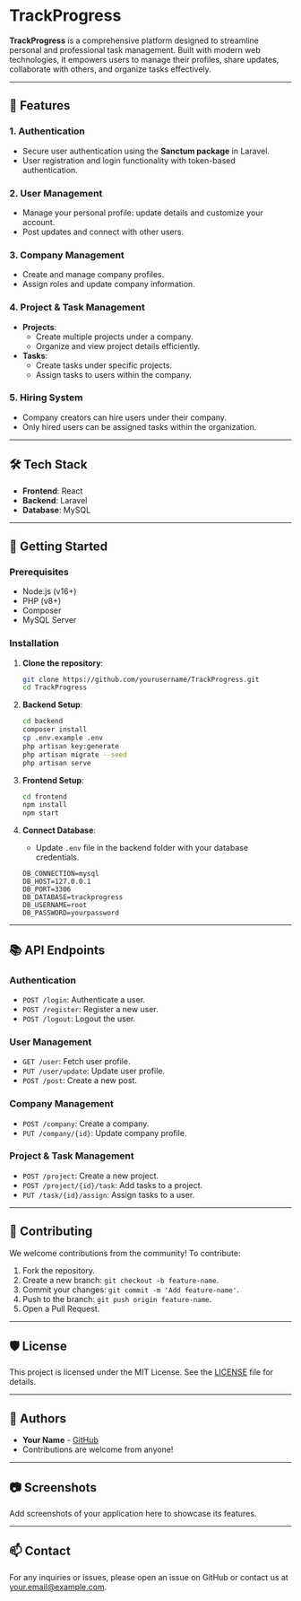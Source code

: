 # TrackProgress

**TrackProgress** is a comprehensive platform designed to streamline personal and professional task management. Built with modern web technologies, it empowers users to manage their profiles, share updates, collaborate with others, and organize tasks effectively.

---

## 🌟 Features

### 1. **Authentication**
- Secure user authentication using the **Sanctum package** in Laravel.
- User registration and login functionality with token-based authentication.

### 2. **User Management**
- Manage your personal profile: update details and customize your account.
- Post updates and connect with other users.

### 3. **Company Management**
- Create and manage company profiles.
- Assign roles and update company information.

### 4. **Project & Task Management**
- **Projects**:
  - Create multiple projects under a company.
  - Organize and view project details efficiently.
- **Tasks**:
  - Create tasks under specific projects.
  - Assign tasks to users within the company.

### 5. **Hiring System**
- Company creators can hire users under their company.
- Only hired users can be assigned tasks within the organization.

---

## 🛠️ Tech Stack

- **Frontend**: React
- **Backend**: Laravel
- **Database**: MySQL

---

## 🚀 Getting Started

### Prerequisites
- Node.js (v16+)
- PHP (v8+)
- Composer
- MySQL Server

### Installation

1. **Clone the repository**:
   ```bash
   git clone https://github.com/yourusername/TrackProgress.git
   cd TrackProgress
   ```

2. **Backend Setup**:
   ```bash
   cd backend
   composer install
   cp .env.example .env
   php artisan key:generate
   php artisan migrate --seed
   php artisan serve
   ```

3. **Frontend Setup**:
   ```bash
   cd frontend
   npm install
   npm start
   ```

4. **Connect Database**:
   - Update `.env` file in the backend folder with your database credentials.
   ```env
   DB_CONNECTION=mysql
   DB_HOST=127.0.0.1
   DB_PORT=3306
   DB_DATABASE=trackprogress
   DB_USERNAME=root
   DB_PASSWORD=yourpassword
   ```

---

## 📚 API Endpoints

### Authentication
- `POST /login`: Authenticate a user.
- `POST /register`: Register a new user.
- `POST /logout`: Logout the user.

### User Management
- `GET /user`: Fetch user profile.
- `PUT /user/update`: Update user profile.
- `POST /post`: Create a new post.

### Company Management
- `POST /company`: Create a company.
- `PUT /company/{id}`: Update company profile.

### Project & Task Management
- `POST /project`: Create a new project.
- `POST /project/{id}/task`: Add tasks to a project.
- `PUT /task/{id}/assign`: Assign tasks to a user.

---

## 🤝 Contributing
We welcome contributions from the community! To contribute:
1. Fork the repository.
2. Create a new branch: `git checkout -b feature-name`.
3. Commit your changes: `git commit -m 'Add feature-name'`.
4. Push to the branch: `git push origin feature-name`.
5. Open a Pull Request.

---

## 🛡️ License
This project is licensed under the MIT License. See the [LICENSE](LICENSE) file for details.

---

## 👥 Authors
- **Your Name** - [GitHub](https://github.com/yourusername)
- Contributions are welcome from anyone!

---

## 📷 Screenshots
Add screenshots of your application here to showcase its features.

---

## 📫 Contact
For any inquiries or issues, please open an issue on GitHub or contact us at your.email@example.com.


